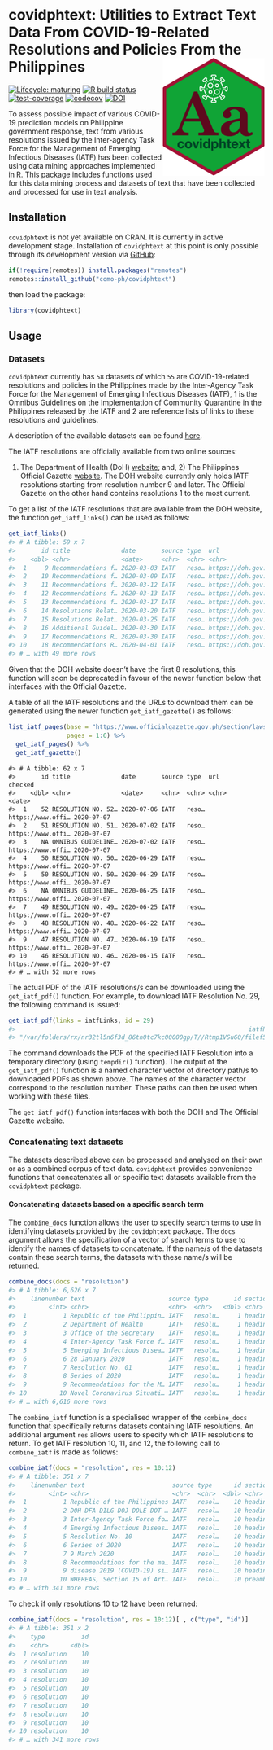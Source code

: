 
<!-- README.md is generated from README.Rmd. Please edit that file -->

# covidphtext: Utilities to Extract Text Data From COVID-19-Related Resolutions and Policies From the Philippines <img src="man/figures/covidphtext.png" width="200px" align="right" />

<!-- badges: start -->

[![Lifecycle:
maturing](https://img.shields.io/badge/lifecycle-maturing-blue.svg)](https://www.tidyverse.org/lifecycle/#maturing)
[![R build
status](https://github.com/como-ph/covidphtext/workflows/R-CMD-check/badge.svg)](https://github.com/como-ph/covidphtext/actions)
[![test-coverage](https://github.com/como-ph/covidphtext/workflows/test-coverage/badge.svg)](https://github.com/como-ph/covidphtext/actions?query=workflow%3Atest-coverage)
[![codecov](https://codecov.io/gh/como-ph/covidphtext/branch/master/graph/badge.svg)](https://codecov.io/gh/como-ph/covidphtext)
[![DOI](https://zenodo.org/badge/265376181.svg)](https://zenodo.org/badge/latestdoi/265376181)
<!-- badges: end -->

To assess possible impact of various COVID-19 prediction models on
Philippine government response, text from various resolutions issued by
the Inter-agency Task Force for the Management of Emerging Infectious
Diseases (IATF) has been collected using data mining approaches
implemented in R. This package includes functions used for this data
mining process and datasets of text that have been collected and
processed for use in text analysis.

## Installation

`covidphtext` is not yet available on CRAN. It is currently in active
development stage. Installation of `covidphtext` at this point is only
possible through its development version via
[GitHub](https://github.com/como-ph/covidphtext):

``` r
if(!require(remotes)) install.packages("remotes")
remotes::install_github("como-ph/covidphtext")
```

then load the package:

``` r
library(covidphtext)
```

## Usage

### Datasets

`covidphtext` currently has `58` datasets of which `55` are
COVID-19-related resolutions and policies in the Philippines made by the
Inter-Agency Task Force for the Management of Emerging Infectious
Diseases (IATF), 1 is the Omnibus Guidelines on the Implementation of
Community Quarantine in the Philippines released by the IATF and 2 are
reference lists of links to these resolutions and guidelines.

A description of the available datasets can be found
[here](https://como-ph.github.io/covidphtext/reference/index.html#section-datasets).

The IATF resolutions are officially available from two online sources:
1) The Department of Health (DoH)
[website](https://www.doh.gov.ph/COVID-19/IATF-Resolutions/); and, 2)
The Philippines Official Gazette
[website](https://www.officialgazette.gov.ph/section/laws/other-issuances/inter-agency-task-force-for-the-management-of-emerging-infectious-diseases-resolutions/).
The DOH website currently only holds IATF resolutions starting from
resolution number 9 and later. The Official Gazette on the other hand
contains resolutions 1 to the most current.

To get a list of the IATF resolutions that are available from the DOH
website, the function `get_iatf_links()` can be used as follows:

``` r
get_iatf_links()
#> # A tibble: 59 x 7
#>       id title              date       source type  url               checked   
#>    <dbl> <chr>              <date>     <chr>  <chr> <chr>             <date>    
#>  1     9 Recommendations f… 2020-03-03 IATF   reso… https://doh.gov.… 2020-07-10
#>  2    10 Recommendations f… 2020-03-09 IATF   reso… https://doh.gov.… 2020-07-10
#>  3    11 Recommendations f… 2020-03-12 IATF   reso… https://doh.gov.… 2020-07-10
#>  4    12 Recommendations f… 2020-03-13 IATF   reso… https://doh.gov.… 2020-07-10
#>  5    13 Recommendations f… 2020-03-17 IATF   reso… https://doh.gov.… 2020-07-10
#>  6    14 Resolutions Relat… 2020-03-20 IATF   reso… https://doh.gov.… 2020-07-10
#>  7    15 Resolutions Relat… 2020-03-25 IATF   reso… https://doh.gov.… 2020-07-10
#>  8    16 Additional Guidel… 2020-03-30 IATF   reso… https://doh.gov.… 2020-07-10
#>  9    17 Recommendations R… 2020-03-30 IATF   reso… https://doh.gov.… 2020-07-10
#> 10    18 Recommendations R… 2020-04-01 IATF   reso… https://doh.gov.… 2020-07-10
#> # … with 49 more rows
```

Given that the DOH website doesn’t have the first 8 resolutions, this
function will soon be deprecated in favour of the newer function below
that interfaces with the Official Gazette.

A table of all the IATF resolutions and the URLs to download them can be
generated using the newer function `get_iatf_gazette()` as follows:

``` r
list_iatf_pages(base = "https://www.officialgazette.gov.ph/section/laws/other-issuances/inter-agency-task-force-for-the-management-of-emerging-infectious-diseases-resolutions/", 
                pages = 1:6) %>%
  get_iatf_pages() %>%
  get_iatf_gazette()
```

    #> # A tibble: 62 x 7
    #>       id title              date       source type  url               checked   
    #>    <dbl> <chr>              <date>     <chr>  <chr> <chr>             <date>    
    #>  1    52 RESOLUTION NO. 52… 2020-07-06 IATF   reso… https://www.offi… 2020-07-07
    #>  2    51 RESOLUTION NO. 51… 2020-07-02 IATF   reso… https://www.offi… 2020-07-07
    #>  3    NA OMNIBUS GUIDELINE… 2020-07-02 IATF   reso… https://www.offi… 2020-07-07
    #>  4    50 RESOLUTION NO. 50… 2020-06-29 IATF   reso… https://www.offi… 2020-07-07
    #>  5    50 RESOLUTION NO. 50… 2020-06-29 IATF   reso… https://www.offi… 2020-07-07
    #>  6    NA OMNIBUS GUIDELINE… 2020-06-25 IATF   reso… https://www.offi… 2020-07-07
    #>  7    49 RESOLUTION NO. 49… 2020-06-25 IATF   reso… https://www.offi… 2020-07-07
    #>  8    48 RESOLUTION NO. 48… 2020-06-22 IATF   reso… https://www.offi… 2020-07-07
    #>  9    47 RESOLUTION NO. 47… 2020-06-19 IATF   reso… https://www.offi… 2020-07-07
    #> 10    46 RESOLUTION NO. 46… 2020-06-15 IATF   reso… https://www.offi… 2020-07-07
    #> # … with 52 more rows

The actual PDF of the IATF resolutions/s can be downloaded using the
`get_iatf_pdf()` function. For example, to download IATF Resolution
No. 29, the following command is issued:

``` r
get_iatf_pdf(links = iatfLinks, id = 29)
#>                                                                iatfResolution29 
#> "/var/folders/rx/nr32tl5n6f3d_86tn0tc7kc00000gp/T//Rtmp1VSuG0/filef53b6eacd761"
```

The command downloads the PDF of the specified IATF Resolution into a
temporary directory (using `tempdir()` function). The output of the
`get_iatf_pdf()` function is a named character vector of directory
path/s to downloaded PDFs as shown above. The names of the character
vector correspond to the resolution number. These paths can then be used
when working with these files.

The `get_iatf_pdf()` function interfaces with both the DOH and The
Official Gazette website.

### Concatenating text datasets

The datasets described above can be processed and analysed on their own
or as a combined corpus of text data. `covidphtext` provides convenience
functions that concatenates all or specific text datasets available from
the `covidphtext` package.

#### Concatenating datasets based on a specific search term

The `combine_docs` function allows the user to specify search terms to
use in identifying datasets provided by the `covidphtext` package. The
`docs` argument allows the specification of a vector of search terms to
use to identify the names of datasets to concatenate. If the name/s of
the datasets contain these search terms, the datasets with these name/s
will be returned.

``` r
combine_docs(docs = "resolution")
#> # A tibble: 6,626 x 7
#>    linenumber text                       source type       id section date      
#>         <int> <chr>                      <chr>  <chr>   <dbl> <chr>   <date>    
#>  1          1 Republic of the Philippin… IATF   resolu…     1 heading 2020-01-28
#>  2          2 Department of Health       IATF   resolu…     1 heading 2020-01-28
#>  3          3 Office of the Secretary    IATF   resolu…     1 heading 2020-01-28
#>  4          4 Inter-Agency Task Force f… IATF   resolu…     1 heading 2020-01-28
#>  5          5 Emerging Infectious Disea… IATF   resolu…     1 heading 2020-01-28
#>  6          6 28 January 2020            IATF   resolu…     1 heading 2020-01-28
#>  7          7 Resolution No. 01          IATF   resolu…     1 heading 2020-01-28
#>  8          8 Series of 2020             IATF   resolu…     1 heading 2020-01-28
#>  9          9 Recommendations for the M… IATF   resolu…     1 heading 2020-01-28
#> 10         10 Novel Coronavirus Situati… IATF   resolu…     1 heading 2020-01-28
#> # … with 6,616 more rows
```

The `combine_iatf` function is a specialised wrapper of the
`combine_docs` function that specifically returns datasets containing
IATF resolutions. An additional argument `res` allows users to specify
which IATF resolutions to return. To get IATF resolution 10, 11, and 12,
the following call to `combine_iatf` is made as follows:

``` r
combine_iatf(docs = "resolution", res = 10:12)
#> # A tibble: 351 x 7
#>    linenumber text                        source type      id section date      
#>         <int> <chr>                       <chr>  <chr>  <dbl> <chr>   <date>    
#>  1          1 Republic of the Philippines IATF   resol…    10 heading 2020-03-09
#>  2          2 DOH DFA DILG DOJ DOLE DOT … IATF   resol…    10 heading 2020-03-09
#>  3          3 Inter-Agency Task Force fo… IATF   resol…    10 heading 2020-03-09
#>  4          4 Emerging Infectious Diseas… IATF   resol…    10 heading 2020-03-09
#>  5          5 Resolution No. 10           IATF   resol…    10 heading 2020-03-09
#>  6          6 Series of 2020              IATF   resol…    10 heading 2020-03-09
#>  7          7 9 March 2020                IATF   resol…    10 heading 2020-03-09
#>  8          8 Recommendations for the ma… IATF   resol…    10 heading 2020-03-09
#>  9          9 disease 2019 (COVID-19) si… IATF   resol…    10 heading 2020-03-09
#> 10         10 WHEREAS, Section 15 of Art… IATF   resol…    10 preamb… 2020-03-09
#> # … with 341 more rows
```

To check if only resolutions 10 to 12 have been returned:

``` r
combine_iatf(docs = "resolution", res = 10:12)[ , c("type", "id")]
#> # A tibble: 351 x 2
#>    type          id
#>    <chr>      <dbl>
#>  1 resolution    10
#>  2 resolution    10
#>  3 resolution    10
#>  4 resolution    10
#>  5 resolution    10
#>  6 resolution    10
#>  7 resolution    10
#>  8 resolution    10
#>  9 resolution    10
#> 10 resolution    10
#> # … with 341 more rows
```
